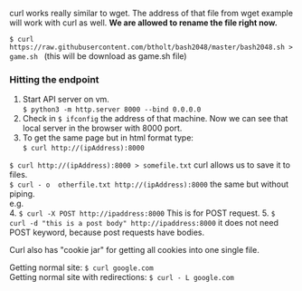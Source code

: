 curl works really similar to wget. The address of that file from wget example will work with curl as well. **We are allowed to rename the file right now.**

`$ curl https://raw.githubusercontent.com/btholt/bash2048/master/bash2048.sh > game.sh ` (this will be download as game.sh file)

### Hitting the endpoint

1. Start API server on vm. \
`$ python3 -m http.server 8000 --bind 0.0.0.0`
2. Check in `$ ifconfig` the address of that machine. Now we can see that local server in the browser with 8000 port.
3. To get the same page but in html format type: \
`$ curl http://(ipAddress):8000`

`$ curl http://(ipAddress):8000 > somefile.txt` curl allows us to save it to files. \
`$ curl - o  otherfile.txt http://(ipAddress):8000` the same but without piping. \
e.g. \
4. `$ curl -X POST http://ipaddress:8000` This is for POST request. 
5. `$ curl -d "this is a post body" http://ipaddress:8000` it does not need POST keyword, because post requests have bodies. 


Curl also has "cookie jar" for getting all cookies into one single file.

Getting normal site:
`$ curl google.com` \
Getting normal site with redirections:
`$ curl - L google.com`


